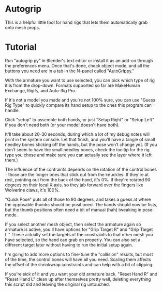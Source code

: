 # Autogrip

This is a helpful little tool for hand rigs that lets them automatically grab onto mesh props. 

# Tutorial

Run "autogrip.py" in Blender's text editor or install it as an add-on through the preferences menu. Once that's done, check object mode, and all the buttons you need are in a tab in the N-panel called "AutoGrippy."

With the armature you want to use selected, you can pick which type of rig it is from the drop-down. Formats supported so far are MakeHuman Exchange, Rigify, and Auto-Rig Pro. 

If it's not a model you made and you're not 100% sure, you can use "Guess Rig Type" to quickly compare its hand setup to the ones this program can handle.

Click "setup" to assemble both hands, or just "Setup Right" or "Setup Left" if you don't need both (or your model doesn't have both).

It'll take about 20-30 seconds, during which a lot of my debug notes will print in the system console. Let that finish, and you'll have a tangle of small needley bones sticking off the hands, but the pose won't change yet. 
(If you don't seem to have the small needley bones, check the tooltip for the rig type you chose and make sure you can actually see the layer where it left them.)

The influence of the contraints depends on the rotation of the control bones - those are the longer ones that stick out from the knuckles. If they're at rest, pointing out from the back of the hand, it's 0%. If they're rotated 90 degrees on their local X axis, so they jab forward over the fingers like Wolverine claws, it's 100%.

"Quick Pose" puts all of those to 90 degrees, and takes a guess at where the opposable thumbs should be positioned. The hands should now be fists, but the thumb positions often need a bit of manual (hah) tweaking in pose mode.

If you select another mesh object, then select the armature again so armature is active, you'll have options for "Grip Target R" and "Grip Target L." These actually set the targets of the constraints to that other mesh you have selected, so the hand can grab on properly. You can also set a different target later without having to run the initial setup again.

I'm going to add more options to fine-tune the "collision" results, but most of the time, the control bones will have all you need. Scaling them affects the offset of the shrinkwrap constraints and can help with a bit of clipping.

If you're sick of it and you want your old armature back, "Reset Hand R" and "Reset Hand L" clean up after themselves pretty well, deleting everything this script did and leaving the original rig untouched.